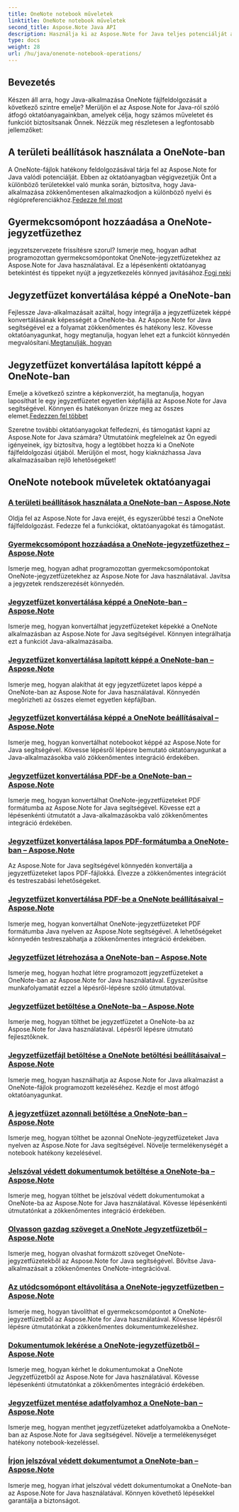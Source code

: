 ```yaml
---
title: OneNote notebook műveletek
linktitle: OneNote notebook műveletek
second_title: Aspose.Note Java API
description: Használja ki az Aspose.Note for Java teljes potenciálját a OneNote notebook-műveletek oktatóanyagaival. Adjon lépésről lépésre útmutatót a Java-alkalmazások fejlesztéséhez.
type: docs
weight: 28
url: /hu/java/onenote-notebook-operations/
---
```


## Bevezetés

Készen áll arra, hogy Java-alkalmazása OneNote fájlfeldolgozását a következő szintre emelje? Merüljön el az Aspose.Note for Java-ról szóló átfogó oktatóanyagainkban, amelyek célja, hogy számos műveletet és funkciót biztosítsanak Önnek. Nézzük meg részletesen a legfontosabb jellemzőket:

## A területi beállítások használata a OneNote-ban

 A OneNote-fájlok hatékony feldolgozásával tárja fel az Aspose.Note for Java valódi potenciálját. Ebben az oktatóanyagban végigvezetjük Önt a különböző területekkel való munka során, biztosítva, hogy Java-alkalmazása zökkenőmentesen alkalmazkodjon a különböző nyelvi és régiópreferenciákhoz.[Fedezze fel most](./working-with-locales/)

## Gyermekcsomópont hozzáadása a OneNote-jegyzetfüzethez

 jegyzetszervezete frissítésre szorul? Ismerje meg, hogyan adhat programozottan gyermekcsomópontokat OneNote-jegyzetfüzetekhez az Aspose.Note for Java használatával. Ez a lépésenkénti oktatóanyag betekintést és tippeket nyújt a jegyzetkezelés könnyed javításához.[Fogj neki](./add-child-node/)

## Jegyzetfüzet konvertálása képpé a OneNote-ban

 Fejlessze Java-alkalmazásait azáltal, hogy integrálja a jegyzetfüzetek képpé konvertálásának képességét a OneNote-ba. Az Aspose.Note for Java segítségével ez a folyamat zökkenőmentes és hatékony lesz. Kövesse oktatóanyagunkat, hogy megtanulja, hogyan lehet ezt a funkciót könnyedén megvalósítani.[Megtanulják, hogyan](./convert-notebook-to-image/)

## Jegyzetfüzet konvertálása lapított képpé a OneNote-ban

 Emelje a következő szintre a képkonverziót, ha megtanulja, hogyan laposíthat le egy jegyzetfüzetet egyetlen képfájllá az Aspose.Note for Java segítségével. Könnyen és hatékonyan őrizze meg az összes elemet.[Fedezzen fel többet](./convert-notebook-to-flattened-image/)

Szeretne további oktatóanyagokat felfedezni, és támogatást kapni az Aspose.Note for Java számára? Útmutatóink megfelelnek az Ön egyedi igényeinek, így biztosítva, hogy a legtöbbet hozza ki a OneNote fájlfeldolgozási útjából. Merüljön el most, hogy kiaknázhassa Java alkalmazásaiban rejlő lehetőségeket!
## OneNote notebook műveletek oktatóanyagai
### [A területi beállítások használata a OneNote-ban – Aspose.Note](./working-with-locales/)
Oldja fel az Aspose.Note for Java erejét, és egyszerűbbé teszi a OneNote fájlfeldolgozást. Fedezze fel a funkciókat, oktatóanyagokat és támogatást.
### [Gyermekcsomópont hozzáadása a OneNote-jegyzetfüzethez – Aspose.Note](./add-child-node/)
Ismerje meg, hogyan adhat programozottan gyermekcsomópontokat OneNote-jegyzetfüzetekhez az Aspose.Note for Java használatával. Javítsa a jegyzetek rendszerezését könnyedén.
### [Jegyzetfüzet konvertálása képpé a OneNote-ban – Aspose.Note](./convert-notebook-to-image/)
Ismerje meg, hogyan konvertálhat jegyzetfüzeteket képekké a OneNote alkalmazásban az Aspose.Note for Java segítségével. Könnyen integrálhatja ezt a funkciót Java-alkalmazásaiba.
### [Jegyzetfüzet konvertálása lapított képpé a OneNote-ban – Aspose.Note](./convert-notebook-to-flattened-image/)
Ismerje meg, hogyan alakíthat át egy jegyzetfüzetet lapos képpé a OneNote-ban az Aspose.Note for Java használatával. Könnyedén megőrizheti az összes elemet egyetlen képfájlban.
### [Jegyzetfüzet konvertálása képpé a OneNote beállításaival – Aspose.Note](./convert-notebook-to-image-with-options/)
Ismerje meg, hogyan konvertálhat notebookot képpé az Aspose.Note for Java segítségével. Kövesse lépésről lépésre bemutató oktatóanyagunkat a Java-alkalmazásokba való zökkenőmentes integráció érdekében.
### [Jegyzetfüzet konvertálása PDF-be a OneNote-ban – Aspose.Note](./convert-notebook-to-pdf/)
Ismerje meg, hogyan konvertálhat OneNote-jegyzetfüzeteket PDF formátumba az Aspose.Note for Java segítségével. Kövesse ezt a lépésenkénti útmutatót a Java-alkalmazásokba való zökkenőmentes integráció érdekében.
### [Jegyzetfüzet konvertálása lapos PDF-formátumba a OneNote-ban – Aspose.Note](./convert-notebook-to-flattened-pdf/)
Az Aspose.Note for Java segítségével könnyedén konvertálja a jegyzetfüzeteket lapos PDF-fájlokká. Élvezze a zökkenőmentes integrációt és testreszabási lehetőségeket.
### [Jegyzetfüzet konvertálása PDF-be a OneNote beállításaival – Aspose.Note](./convert-notebook-to-pdf-with-options/)
Ismerje meg, hogyan konvertálhat OneNote-jegyzetfüzeteket PDF formátumba Java nyelven az Aspose.Note segítségével. A lehetőségeket könnyedén testreszabhatja a zökkenőmentes integráció érdekében.
### [Jegyzetfüzet létrehozása a OneNote-ban – Aspose.Note](./create-notebook/)
Ismerje meg, hogyan hozhat létre programozott jegyzetfüzeteket a OneNote-ban az Aspose.Note for Java használatával. Egyszerűsítse munkafolyamatát ezzel a lépésről-lépésre szóló útmutatóval.
### [Jegyzetfüzet betöltése a OneNote-ba – Aspose.Note](./loading-notebook/)
Ismerje meg, hogyan tölthet be jegyzetfüzetet a OneNote-ba az Aspose.Note for Java használatával. Lépésről lépésre útmutató fejlesztőknek.
### [Jegyzetfüzetfájl betöltése a OneNote betöltési beállításaival – Aspose.Note](./load-notebook-file-with-load-options/)
Ismerje meg, hogyan használhatja az Aspose.Note for Java alkalmazást a OneNote-fájlok programozott kezeléséhez. Kezdje el most átfogó oktatóanyagunkat.
### [A jegyzetfüzet azonnali betöltése a OneNote-ban – Aspose.Note](./load-notebook-instantly/)
Ismerje meg, hogyan tölthet be azonnal OneNote-jegyzetfüzeteket Java nyelven az Aspose.Note for Java segítségével. Növelje termelékenységét a notebook hatékony kezelésével.
### [Jelszóval védett dokumentumok betöltése a OneNote-ba – Aspose.Note](./load-password-protected-documents/)
Ismerje meg, hogyan tölthet be jelszóval védett dokumentumokat a OneNote-ba az Aspose.Note for Java használatával. Kövesse lépésenkénti útmutatónkat a zökkenőmentes integráció érdekében.
### [Olvasson gazdag szöveget a OneNote Jegyzetfüzetből – Aspose.Note](./read-rich-text/)
Ismerje meg, hogyan olvashat formázott szöveget OneNote-jegyzetfüzetekből az Aspose.Note for Java segítségével. Bővítse Java-alkalmazásait a zökkenőmentes OneNote-integrációval.
### [Az utódcsomópont eltávolítása a OneNote-jegyzetfüzetben – Aspose.Note](./remove-child-node/)
Ismerje meg, hogyan távolíthat el gyermekcsomópontot a OneNote-jegyzetfüzetből az Aspose.Note for Java használatával. Kövesse lépésről lépésre útmutatónkat a zökkenőmentes dokumentumkezeléshez.
### [Dokumentumok lekérése a OneNote-jegyzetfüzetből – Aspose.Note](./retrieve-documents-from-onenote-notebook/)
Ismerje meg, hogyan kérhet le dokumentumokat a OneNote Jegyzetfüzetből az Aspose.Note for Java használatával. Kövesse lépésenkénti útmutatónkat a zökkenőmentes integráció érdekében.
### [Jegyzetfüzet mentése adatfolyamhoz a OneNote-ban – Aspose.Note](./save-notebook-to-stream/)
Ismerje meg, hogyan menthet jegyzetfüzeteket adatfolyamokba a OneNote-ban az Aspose.Note for Java segítségével. Növelje a termelékenységet hatékony notebook-kezeléssel.
### [Írjon jelszóval védett dokumentumot a OneNote-ban – Aspose.Note](./write-password-protected-document/)
Ismerje meg, hogyan írhat jelszóval védett dokumentumokat a OneNote-ban az Aspose.Note for Java használatával. Könnyen követhető lépésekkel garantálja a biztonságot.